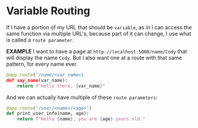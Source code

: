 # Variable Routing

If I have a portion of my URL that should be `variable`, as in I can access the same function via multiple URL's, because part of it can change, I use what is called a `route parameter`.

**EXAMPLE**
I want to have a page at `http://localhost:5000/name/Cody` that will display the name `Cody`. But I also want one at a route with that same pattern, for every name ever.

```py
@app.route('/name/<var_name>)
def say_name(var_name):
    return f"Hello there, {var_name}"
```

And we can actually have multiple of these `route parameters`:

```py
@app.route('/user/<name>/<age>')
def print_user_info(name, age):
    return f"Hello {name}, you are {age} years old."
```